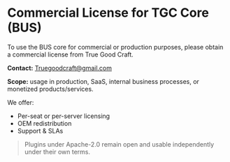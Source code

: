 # Commercial License for TGC Core (BUS)

To use the BUS core for commercial or production purposes, please obtain a commercial license from True Good Craft.

**Contact:** Truegoodcraft@gmail.com

**Scope:** usage in production, SaaS, internal business processes, or monetized products/services.

We offer:
- Per-seat or per-server licensing
- OEM redistribution
- Support & SLAs

> Plugins under Apache-2.0 remain open and usable independently under their own terms.
